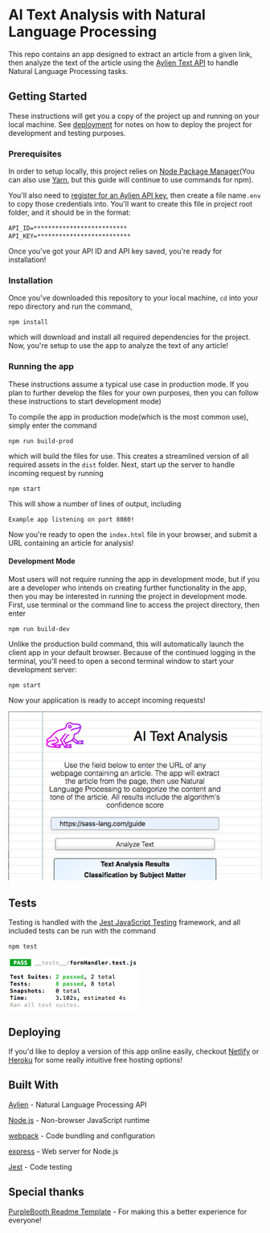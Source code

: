 # AI Text Analysis with Natural Language Processing

This repo contains an app designed to extract an article from a given link, then analyze the text of the article using the [Aylien Text API](https://aylien.com/text-api/) to handle Natural Language Processing tasks.

## Getting Started

These instructions will get you a copy of the project up and running on your local machine. See [deployment](#development-mode) for notes on how to deploy the project for development and testing purposes.

### Prerequisites

In order to setup locally, this project relies on [Node Package Manager](https://www.npmjs.com/get-npm)(You can also use [Yarn](https://yarnpkg.com/lang/en/), but this guide will continue to use commands for npm).

You'll also need to [register for an Aylien API key](https://aylien.com/text-api/), then create a file name`.env` to copy those credentials into. You'll want to create this file in project root folder, and it should be in the format:

```
API_ID=**************************
API_KEY=**************************
```

Once you've got your API ID and API key saved, you're ready for installation!

### Installation

Once you've downloaded this repository to your local machine, `cd` into your repo directory and run the command,

```
npm install
```

which will download and install all required dependencies for the project. Now, you're setup to use the app to analyze the text of any article!

### Running the app

These instructions assume a typical use case in production mode. If you plan to further develop the files for your own purposes, then you can follow these instructions to start development mode)

To compile the app in production mode(which is the most common use), simply enter the command

```
npm run build-prod
```

which will build the files for use. This creates a streamlined version of all required assets in the `dist` folder. Next, start up the server to handle incoming request by running

```
npm start
```

This will show a number of lines of output, including

```
Example app listening on port 8080!
```

Now you're ready to open the `index.html` file in your browser, and submit a URL containing an article for analysis!

#### Development Mode

Most users will not require running the app in development mode, but if you are a developer who intends on creating further functionality in the app, then you may be interested in running the project in development mode. First, use terminal or the command line to access the project directory, then enter

```
npm run build-dev
```

Unlike the production build command, this will automatically launch the client app in your default browser. Because of the continued logging in the terminal, you'll need to open a second terminal window to start your development server:

```
npm start
```

Now your application is ready to accept incoming requests!

![Display of a successful project setup showing purple-pink frog logo, project title, and basic input form](img/Project-Screenshot.png)

## Tests

Testing is handled with the [Jest JavaScript Testing](https://jestjs.io/en/) framework, and all included tests can be run with the command

```
npm test
```

![Console display showing 8 tests in 2 suites successfully completing in 3.102s](img/Tests.png)


## Deploying

If you'd like to deploy a version of this app online easily, checkout [Netlify](https://www.netlify.com/) or [Heroku](https://www.heroku.com/) for some really intuitive free hosting options!

## Built With

[Aylien](https://aylien.com/text-api/) - Natural Language Processing API

[Node.js](https://nodejs.org) - Non-browser JavaScript runtime

[webpack](https://webpack.js.org/) - Code bundling and configuration

[express](https://expressjs.com/) - Web server for Node.js

[Jest](https://jestjs.io/en/) - Code testing


## Special thanks

[PurpleBooth Readme Template](https://gist.github.com/PurpleBooth/109311bb0361f32d87a2) - For making this a better experience for everyone!
